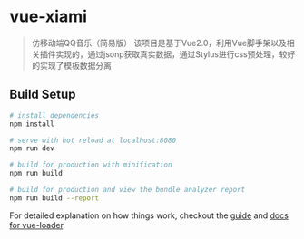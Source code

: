 # vue-xiami

> 仿移动端QQ音乐（简易版）
	该项目是基于Vue2.0，利用Vue脚手架以及相关插件实现的，通过jsonp获取真实数据，通过Stylus进行css预处理，较好的实现了模板数据分离


## Build Setup

``` bash
# install dependencies
npm install

# serve with hot reload at localhost:8080
npm run dev

# build for production with minification
npm run build

# build for production and view the bundle analyzer report
npm run build --report
```

For detailed explanation on how things work, checkout the [guide](http://vuejs-templates.github.io/webpack/) and [docs for vue-loader](http://vuejs.github.io/vue-loader).
